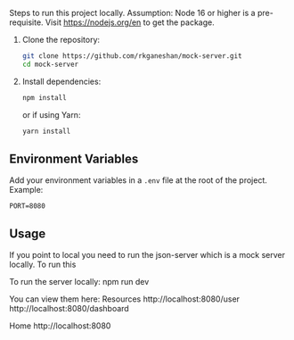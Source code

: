 Steps to run this project locally.
Assumption: Node 16 or higher is a pre-requisite. Visit https://nodejs.org/en to get the package.

1. Clone the repository:

   ```bash
   git clone https://github.com/rkganeshan/mock-server.git
   cd mock-server
   ```

2. Install dependencies:

   ```bash
   npm install
   ```

   or if using Yarn:

   ```bash
   yarn install
   ```

## Environment Variables

Add your environment variables in a `.env` file at the root of the project. Example:

```env
PORT=8080
```

## Usage

If you point to local you need to run the json-server which is a mock server locally.
To run this

To run the server locally:
npm run dev

You can view them here:
Resources
http://localhost:8080/user
http://localhost:8080/dashboard

Home
http://localhost:8080
